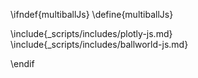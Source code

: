 \ifndef{multiballJs}
\define{multiballJs}

\include{_scripts/includes/plotly-js.md}
\include{_scripts/includes/ballworld-js.md}
<script src="\scriptsDir/ballworld/multiball.js"></script>


\endif
